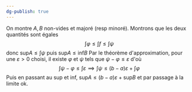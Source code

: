 ```yaml
---
dg-publish: true
---
```


On montre $A,B$ non-vides et majoré (resp minoré).
Montrons que les deux quantités sont égales
$$
\int \varphi \leq \int f \leq \int  \psi  
$$
donc $\text{sup}A \leq \int \psi$ puis $\text{sup}A \leq \text{inf}B$
Par le théorème d'approximation, pour une $\varepsilon>0$ choisi, il existe $\varphi$ et $\psi$ tels que $\psi-\varphi \leq \varepsilon$ d'où
$$
\int \psi-\varphi \leq \int\varepsilon  \implies \int \psi\leq (b-a)\varepsilon + \int \varphi
$$
Puis en passant au sup et inf, $\text{sup}A\leq (b-a)\varepsilon + \text{sup}B$ et par passage à la limite ok.

